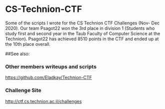 # CS-Technion-CTF
Some of the scripts I wrote for the CS Technion CTF Challenges (Nov- Dec 2020).
Our team Psagot22 won the 3rd place in division 1 (Students who study first and second year in the Taub Faculty of Computer Science at the Technion).
Psagot22 has achieved 8510 points in the CTF and ended up at the 10th place overall.

##See also:
### Other members writeups and scripts
https://github.com/Eladkay/Technion-CTF

### Challenge Site
http://ctf.cs.technion.ac.il/challenges
